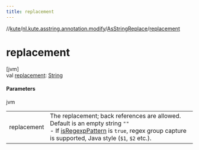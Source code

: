 ```yaml
---
title: replacement
---
```

//[kute](../../../index.html)/[nl.kute.asstring.annotation.modify](../index.html)/[AsStringReplace](index.html)/[replacement](replacement.html)



# replacement



[jvm]\
val [replacement](replacement.html): [String](https://kotlinlang.org/api/latest/jvm/stdlib/kotlin/-string/index.html)



#### Parameters


jvm

| | |
|---|---|
| replacement | The replacement; back references are allowed. Default is an empty string `""`<br>-     If [isRegexpPattern](is-regexp-pattern.html) is `true`, regex group capture is supported, Java style (`$1`, `$2` etc.). |




